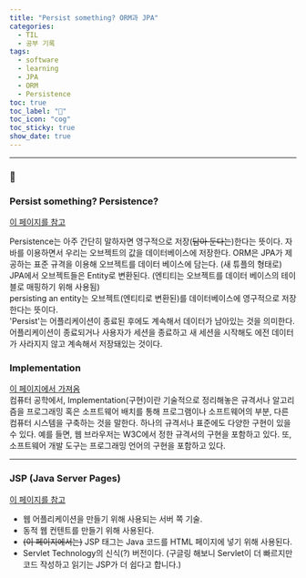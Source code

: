 ```yaml
---
title: "Persist something? ORM과 JPA"
categories:
  - TIL
  - 공부 기록
tags:
  - software
  - learning
  - JPA
  - ORM
  - Persistence
toc: true
toc_label: "👷"
toc_icon: "cog"
toc_sticky: true
show_date: true
---
```

__________________

### 💭

### Persist something? Persistence?
[이 페이지를 참고](https://stackoverflow.com/questions/27608224/jpa-what-exactly-does-it-mean-for-an-entity-object-to-persist-what-is-the-def) <br>

Persistence는 아주 간단히 말하자면 영구적으로 저장(<s>담아 둔다는</s>)한다는 뜻이다. 자바를 이용하면서 우리는 오브젝트의 값을 데이터베이스에 저장한다. ORM은 JPA가 제공하는 표준 규격을 이용해 오브젝트를 데이터 베이스에 담는다. (새 튜플의 형태로) JPA에서 오브젝트들은 Entity로 변환된다. (엔티티는 오브젝트를 데이터 베이스의 테이블로 매핑하기 위해 사용됨)  
persisting an entity는 오브젝트(엔티티로 변환된)를 데이터베이스에 영구적으로 저장한다는 뜻이다. <br>
'Persist'는 어플리케이션이 종료된 후에도 계속해서 데이터가 남아있는 것을 의미한다.
어플리케이션이 종료되거나 사용자가 세션을 종료하고 새 세션을 시작해도 에전 데이터가 사라지지 않고 계속해서 저장돼있는 것이다.


### Implementation
[이 페이지에서 가져옴](https://ko.wikipedia.org/wiki/%EA%B5%AC%ED%98%84)<br>
컴퓨터 공학에서, Implementation(구현)이란 기술적으로 정리해놓은 규격서나 알고리즘을 프로그래밍 혹은 소프트웨어 배치를 통해 프로그램이나 소프트웨어의 부분, 다른 컴퓨터 시스템을 구축하는 것을 말한다. 하나의 규격서나 표준에도 다양한 구현이 있을 수 있다. 예를 들면, 웹 브라우저는 W3C에서 정한 규격서의 구현을 포함하고 있다. 또, 소프트웨어 개발 도구는 프로그래밍 언어의 구현을 포함하고 있다. <br>

-----------------------------------------------

### JSP (Java Server Pages)
[이 페이지를 참고](https://www.geeksforgeeks.org/introduction-to-jsp/)
- 웹 어플리케이션을 만들기 위해 사용되는 서버 쪽 기술.
- 동적 웹 컨텐트를 만들기 위해 사용된다.
- <s>(이 페이지에서는)</s> JSP 태그는 Java 코드를 HTML 페이지에 넣기 위해 사용된다.
- Servlet Technology의 신식(?) 버전이다. (구글링 해보니 Servlet이 더 빠르지만 코드 작성하고 읽기는 JSP가 더 쉽다고 합니다.)
